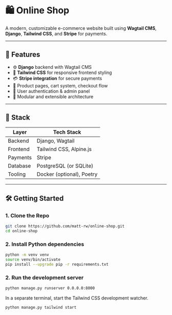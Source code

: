 # 🛍️ Online Shop

A modern, customizable e-commerce website built using **Wagtail CMS**, **Django**, **Tailwind CSS**, and **Stripe** for payments.

---

## 🚀 Features

- ⚙️ **Django** backend with Wagtail CMS
- 📐 **Tailwind CSS** for responsive frontend styling
- 💳 **Stripe integration** for secure payments
- 🛒 Product pages, cart system, checkout flow
- 🔐 User authentication & admin panel
- 🧩 Modular and extensible architecture

---

## 🧱 Stack

| Layer       | Tech Stack                  |
|-------------|-----------------------------|
| Backend     | Django, Wagtail             |
| Frontend    | Tailwind CSS, Alpine.js     |
| Payments    | Stripe                      |
| Database    | PostgreSQL (or SQLite)      |
| Tooling     | Docker (optional), Poetry   |

---

## 🛠️ Getting Started

### 1. Clone the Repo

```bash
git clone https://github.com/matt-rw/online-shop.git
cd online-shop
```

### 2. Install Python dependencies

```bash
python -m venv venv
source venv/bin/activate
pip install --upgrade pip -r requirements.txt
```

### 2. Run the development server

```bash
python manage.py runserver 0.0.0.0:8000
```

In a separate terminal, start the Tailwind CSS development watcher.

```bash
python manage.py tailwind start
```

